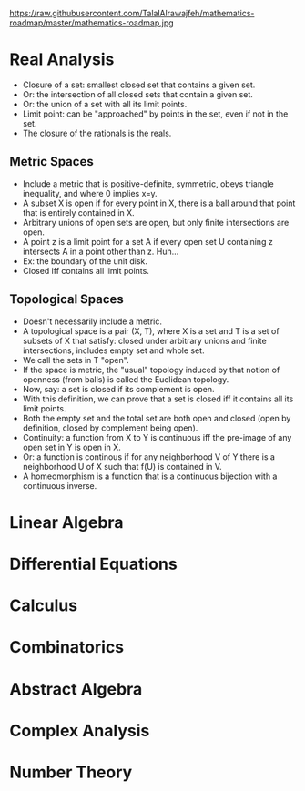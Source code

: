 https://raw.githubusercontent.com/TalalAlrawajfeh/mathematics-roadmap/master/mathematics-roadmap.jpg

# Real Analysis

- Closure of a set: smallest closed set that contains a given set.
- Or: the intersection of all closed sets that contain a given set.
- Or: the union of a set with all its limit points.
- Limit point: can be "approached" by points in the set, even if not in the set.
- The closure of the rationals is the reals.

## Metric Spaces

- Include a metric that is positive-definite, symmetric, obeys triangle inequality, and where 0 implies x=y.
- A subset X is open if for every point in X, there is a ball around that point that is entirely contained in X.
- Arbitrary unions of open sets are open, but only finite intersections are open.
- A point z is a limit point for a set A if every open set U containing z intersects A in a point other than z. Huh...
- Ex: the boundary of the unit disk.
- Closed iff contains all limit points.

## Topological Spaces

- Doesn't necessarily include a metric.
- A topological space is a pair (X, T), where X is a set and T is a set of subsets of X that satisfy: closed under arbitrary unions and finite intersections, includes empty set and whole set.
- We call the sets in T "open".
- If the space is metric, the "usual" topology induced by that notion of openness (from balls) is called the Euclidean topology.
- Now, say: a set is closed if its complement is open.
- With this definition, we can prove that a set is closed iff it contains all its limit points.
- Both the empty set and the total set are both open and closed (open by definition, closed by complement being open).
- Continuity: a function from X to Y is continuous iff the pre-image of any open set in Y is open in X.
- Or: a function is continous if for any neighborhood V of Y there is a neighborhood U of X such that f(U) is contained in V.
- A homeomorphism is a function that is a continuous bijection with a continuous inverse.

# Linear Algebra

# Differential Equations

# Calculus

# Combinatorics

# Abstract Algebra

# Complex Analysis

# Number Theory
